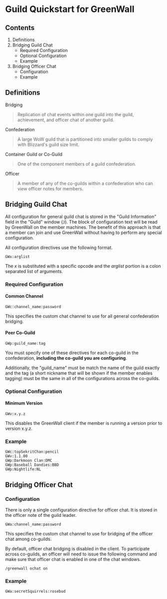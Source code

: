 
Guild Quickstart for GreenWall
==============================


Contents
--------

1. Definitions
2. Bridging Guild Chat
    - Required Configuration
    - Optional Configuration
    - Example
3. Bridging Officer Chat
    - Configuration
    - Example


Definitions
-----------

Bridging
> Replication of chat events within one guild into the guild, achievement, and officer chat of another guild.

Confederation
> A large WoW guild that is partitioned into smaller guilds to comply with Blizzard's guild size limit.

Container Guild or Co-Guild
> One of the component members of a guild confederation.

Officer
> A member of any of the co-guilds within a confederation who can view officer notes for members.


Bridging Guild Chat
-------------------

All configuration for general guild chat is stored in the "Guild Information" field in the "Guild" window (`J`).  The block of configuration text will be read by GreenWall on the member machines.  The benefit of this approach is that a member can join and use GreenWall without having to perform any special configuration.

All configuration directives use the following format.

    GWx:arglist

The *x* is substituted with a specific opcode and the *arglist* portion is a colon separated list of arguments.

### Required Configuration ###
 
#### Common Channel ####
    
    GWc:channel_name:password

This specifies the custom chat channel to use for all general confederation bridging.

        
#### Peer Co-Guild ####

    GWp:guild_name:tag

You must specify one of these directives for each co-guild in the confederation, **including the co-guild you are configuring**.

Additionally, the "guild_name" must be match the name of the guild exactly and the tag (a short nickname that will be shown if the member enables tagging) must be the same in all of the configurations across the co-guilds.


### Optional Configuration ###

#### Minimum Version ####

    GWv:x.y.z

This disables the GreenWall client if the member is running a version prior to version x.y.z.


### Example ###

    GWc:topSekritChan:pencil
    GWv:1.1.00
    GWp:Darkmoon Clan:DMC
    GWp:Baseball Dandies:BBD
    GWp:Nightlife:NL
        

Bridging Officer Chat
---------------------

### Configuration ###

There is only a single configuration directive for officer chat.  It is stored in the officer note of the guild leader.

    GWa:channel_name:password
        
This specifies the custom chat channel to use for bridging of the officer chat among co-guilds.

By default, officer chat bridging is disabled in the client.  To participate across co-guilds, an officer will need to issue the following command and make sure that officer chat is enabled in one of the chat windows.

    /greenwall ochat on


### Example ###

    GWa:secretSquirrels:rosebud

